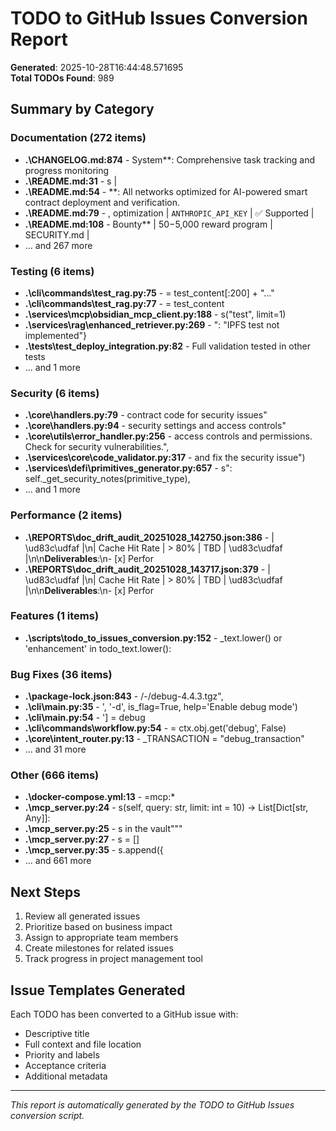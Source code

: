 # TODO to GitHub Issues Conversion Report

**Generated**: 2025-10-28T16:44:48.571695  
**Total TODOs Found**: 989

## Summary by Category

### Documentation (272 items)
- **.\CHANGELOG.md:874** - System**: Comprehensive task tracking and progress monitoring
- **.\README.md:31** - s |
- **.\README.md:54** - **: All networks optimized for AI-powered smart contract deployment and verification.
- **.\README.md:79** - , optimization | `ANTHROPIC_API_KEY` | ✅ Supported |
- **.\README.md:108** - Bounty** | $50-$5,000 reward program | SECURITY.md |
- ... and 267 more

### Testing (6 items)
- **.\cli\commands\test_rag.py:75** - = test_content[:200] + "..."
- **.\cli\commands\test_rag.py:77** - = test_content
- **.\services\mcp\obsidian_mcp_client.py:188** - s("test", limit=1)
- **.\services\rag\enhanced_retriever.py:269** - ": "IPFS test not implemented"}
- **.\tests\test_deploy_integration.py:82** - Full validation tested in other tests
- ... and 1 more

### Security (6 items)
- **.\core\handlers.py:79** - contract code for security issues"
- **.\core\handlers.py:94** - security settings and access controls"
- **.\core\utils\error_handler.py:256** - access controls and permissions. Check for security vulnerabilities.",
- **.\services\core\code_validator.py:317** - and fix the security issue")
- **.\services\defi\primitives_generator.py:657** - s": self._get_security_notes(primitive_type),
- ... and 1 more

### Performance (2 items)
- **.\REPORTS\doc_drift_audit_20251028_142750.json:386** - | \ud83c\udfaf |\n| Cache Hit Rate | > 80% | TBD | \ud83c\udfaf |\n\n**Deliverables**:\n- [x] Perfor
- **.\REPORTS\doc_drift_audit_20251028_143717.json:379** - | \ud83c\udfaf |\n| Cache Hit Rate | > 80% | TBD | \ud83c\udfaf |\n\n**Deliverables**:\n- [x] Perfor

### Features (1 items)
- **.\scripts\todo_to_issues_conversion.py:152** - _text.lower() or 'enhancement' in todo_text.lower():

### Bug Fixes (36 items)
- **.\package-lock.json:843** - /-/debug-4.4.3.tgz",
- **.\cli\main.py:35** - ', '-d', is_flag=True, help='Enable debug mode')
- **.\cli\main.py:54** - '] = debug
- **.\cli\commands\workflow.py:54** - = ctx.obj.get('debug', False)
- **.\core\intent_router.py:13** - _TRANSACTION = "debug_transaction"
- ... and 31 more

### Other (666 items)
- **.\docker-compose.yml:13** - =mcp:*
- **.\mcp_server.py:24** - s(self, query: str, limit: int = 10) -> List[Dict[str, Any]]:
- **.\mcp_server.py:25** - s in the vault"""
- **.\mcp_server.py:27** - s = []
- **.\mcp_server.py:35** - s.append({
- ... and 661 more

## Next Steps

1. Review all generated issues
2. Prioritize based on business impact
3. Assign to appropriate team members
4. Create milestones for related issues
5. Track progress in project management tool

## Issue Templates Generated

Each TODO has been converted to a GitHub issue with:
- Descriptive title
- Full context and file location
- Priority and labels
- Acceptance criteria
- Additional metadata

---
*This report is automatically generated by the TODO to GitHub Issues conversion script.*

